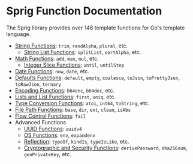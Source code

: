 # Sprig Function Documentation

The Sprig library provides over 148 template functions for Go's template language.

- [String Functions](strings.md): `trim`, `randAlpha`, `plural`, etc.
  - [String List Functions](string_slice.md): `splitList`, `sortAlpha`, etc.
- [Math Functions](math.md): `add`, `max`, `mul`, etc.
  - [Integer Slice Functions](integer_slice.md): `until`, `untilStep`
- [Date Functions](date.md): `now`, `date`, etc.
- [Defaults Functions](defaults.md): `default`, `empty`, `coalesce`, `toJson`, `toPrettyJson`, `toRawJson`, `ternary`
- [Encoding Functions](encoding.md): `b64enc`, `b64dec`, etc.
- [Lists and List Functions](lists.md): `first`, `uniq`, etc.
- [Type Conversion Functions](conversion.md): `atoi`, `int64`, `toString`, etc.
- [File Path Functions](paths.md): `base`, `dir`, `ext`, `clean`, `isAbs`
- [Flow Control Functions](flow_control.md): `fail`
- Advanced Functions
  - [UUID Functions](uuid.md): `uuidv4`
  - [OS Functions](os.md): `env`, `expandenv`
  - [Reflection](reflection.md): `typeOf`, `kindIs`, `typeIsLike`, etc.
  - [Cryptographic and Security Functions](crypto.md): `derivePassword`, `sha256sum`, `genPrivateKey`, etc.

